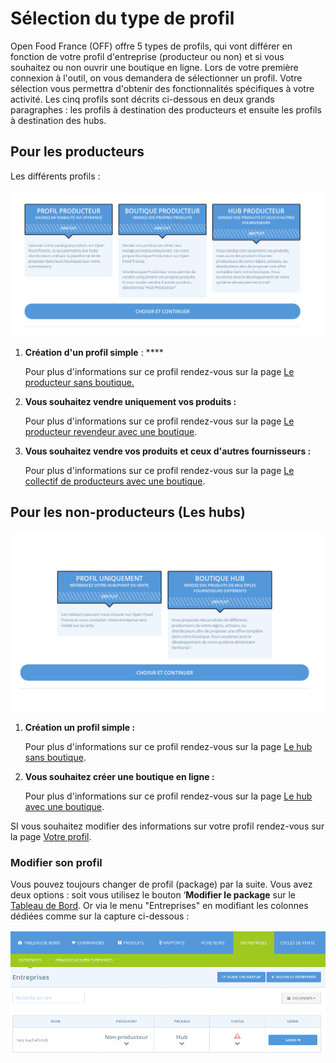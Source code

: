 # Sélection du type de profil

Open Food France \(OFF\) offre 5 types de profils, qui vont différer en fonction de votre profil d'entreprise \(producteur ou non\) et si vous souhaitez ou non ouvrir une boutique en ligne. Lors de votre première connexion à l'outil, on vous demandera de sélectionner un profil. Votre sélection vous permettra d'obtenir des fonctionnalités spécifiques à votre activité. Les cinq profils sont décrits ci-dessous en deux grands paragraphes : les profils à destination des producteurs et ensuite les profils à destination des hubs.

## Pour les producteurs

Les différents profils :

![](../../.gitbook/assets/image%20%2856%29.png)

1. **Création d'un profil simple** : ****

   Pour plus d'informations sur ce profil rendez-vous sur la page [Le producteur sans boutique.](../../les-differents-profils-utilisateurs/le-producteur-sans-boutique.md)

2. **Vous souhaitez vendre uniquement vos produits :** 

   Pour plus d'informations sur ce profil rendez-vous sur la page [Le producteur revendeur avec une boutique](../../les-differents-profils-utilisateurs/le-producteur-revendeur-avec-une-boutique.md).

3. **Vous souhaitez vendre vos produits et ceux d'autres fournisseurs :**

   Pour plus d'informations sur ce profil rendez-vous sur la page [Le collectif de producteurs avec une boutique](../../les-differents-profils-utilisateurs/le-collectif-de-producteurs-avec-une-boutique.md).

## Pour les non-producteurs \(Les hubs\)

![](../../.gitbook/assets/image%20%2837%29.png)

1. **Création un profil simple :**

   Pour plus d'informations sur ce profil rendez-vous sur la page [Le hub sans boutique](../../les-differents-profils-utilisateurs/le-hub-non-producteur-sans-boutique-en-ligne.md).

2. **Vous souhaitez créer une boutique en ligne :**

   Pour plus d'informations sur ce profil rendez-vous sur la page [Le hub avec une boutique](../../les-differents-profils-utilisateurs/le-hub-non-producteur-avec-boutique-en-ligne.md).

SI vous souhaitez modifier des informations sur votre profil rendez-vous sur la page [Votre profil](./).

### Modifier son profil

Vous pouvez toujours changer de profil \(package\) par la suite. Vous avez deux options : soit vous utilisez le bouton ‘**Modifier le package** sur le [Tableau de Bord](../tableau-de-bord.md). Or via le menu "Entreprises" en modifiant les colonnes dédiées comme sur la capture ci-dessous : 

![](../../.gitbook/assets/image%20%2841%29.png)


